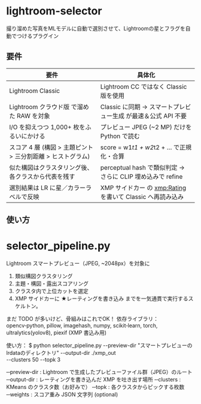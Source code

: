 # lightroom-selector
撮り溜めた写真をMLモデルに自動で選別させて、Lightroomの星とフラグを自動でつけるプラグイン

## 要件

要件 | 具体化
---|---
Lightroom Classic | Lightroom CC ではなく Classic 版を使用
Lightroom クラウド版 で溜めた RAW を対象 | Classic に同期 → スマートプレビュー生成 が最速＆公式 API 不要
I/O を抑えつつ 1,000+ 枚をふるいにかける | プレビュー JPEG (~2 MP) だけを Python で読む
スコア 4 層 (構図 > 主題ピント > 三分割距離 > ヒストグラム) | score = w1*t1 + w2*t2 + … で正規化・合算
似た構図はクラスタリング後、各クラスから代表を残す | perceptual hash で類似判定 → さらに CLIP 埋め込みで refine
選別結果は LR に星／カラーラベルで反映 | XMP サイドカー の <xmp:Rating> を書いて Classic へ再読み込み


## 使い方

selector_pipeline.py
====================
Lightroom スマートプレビュー（JPEG, ~2048px）を対象に
1. 類似構図クラスタリング
2. 主題・構図・露出スコアリング
3. クラスタ内で上位カットを選定
4. XMP サイドカーに ★レーティングを書き込み
までを一気通貫で実行するスケルトン。

まだ TODO が多いけど、骨組みはこれでOK！
依存ライブラリ：opencv‑python, pillow, imagehash, numpy, scikit‑learn,
                  torch, ultralytics(yolov8), piexif (XMP 書込み用)

使い方：
$ python selector_pipeline.py --preview-dir "スマートプレビューのlrdataのディレクトリ" --output-dir ./xmp_out \
      --clusters 50 --topk 3

‑‑preview-dir  : Lightroom で生成したプレビューファイル群（JPEG）のルート
‑‑output-dir   : レーティングを書き込んだ XMP を吐き出す場所
‑‑clusters     : KMeans のクラスタ数（お好みで）
‑‑topk         : 各クラスタからピックする枚数
‑‑weights      : スコア重み JSON 文字列 (optional)